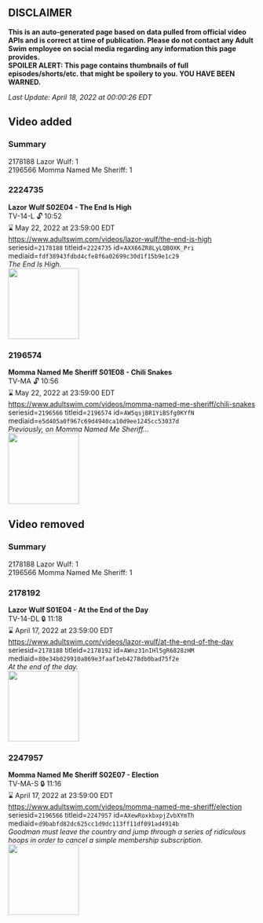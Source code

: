 ## DISCLAIMER
**This is an auto-generated page based on data pulled from official video APIs and is correct at time of publication. Please do not contact any Adult Swim employee on social media regarding any information this page provides.**  
**SPOILER ALERT: This page contains thumbnails of full episodes/shorts/etc. that might be spoilery to you. YOU HAVE BEEN WARNED.**  

_Last Update: April 18, 2022 at 00:00:26 EDT_
## Video added
### Summary
2178188 Lazor Wulf: 1  
2196566 Momma Named Me Sheriff: 1  
### 2224735
**Lazor Wulf S02E04 - The End Is High**  
TV-14-L 🔓 10:52  
⌛ May 22, 2022 at 23:59:00 EDT  
https://www.adultswim.com/videos/lazor-wulf/the-end-is-high  
seriesid=`2178188` titleid=`2224735` id=`AXX66ZR8LyLQBOXK_Pri` mediaid=`fdf38943fdbd4cfe8f6a02699c30d1f15b9e1c29`  
_The End Is High._  
<a href="https://media.cdn.adultswim.com/uploads/20201124/thumbnails/2_2011241040101-LazorWulf_204_dup-20201001_EndIsHigh.jpg"><img src="https://media.cdn.adultswim.com/uploads/20201124/thumbnails/2_2011241040101-LazorWulf_204_dup-20201001_EndIsHigh.jpg" height="144px" /></a>
### 2196574
**Momma Named Me Sheriff S01E08 - Chili Snakes**  
TV-MA 🔓 10:56  
⌛ May 22, 2022 at 23:59:00 EDT  
https://www.adultswim.com/videos/momma-named-me-sheriff/chili-snakes  
seriesid=`2196566` titleid=`2196574` id=`AW5qsjBR1YiBSfg0KYfN` mediaid=`e5d405a0f967c69d4940ca10d9ee1245cc53037d`  
_Previously, on Momma Named Me Sheriff..._  
<a href="https://media.cdn.adultswim.com/uploads/20191114/thumbnails/2_1911141114488-MommaNamedMeSheriff_108_dup-20190507.jpg"><img src="https://media.cdn.adultswim.com/uploads/20191114/thumbnails/2_1911141114488-MommaNamedMeSheriff_108_dup-20190507.jpg" height="144px" /></a>
## Video removed
### Summary
2178188 Lazor Wulf: 1  
2196566 Momma Named Me Sheriff: 1  
### 2178192
**Lazor Wulf S01E04 - At the End of the Day**  
TV-14-DL 🔒 11:18  
⌛ April 17, 2022 at 23:59:00 EDT  
https://www.adultswim.com/videos/lazor-wulf/at-the-end-of-the-day  
seriesid=`2178188` titleid=`2178192` id=`AWnz31nIHl5gR6828zHM` mediaid=`80e34b029910a869e3faaf1eb4278db0bad75f2e`  
_At the end of the day._  
<a href="https://i.cdn.turner.com/adultswim/big/image-upload/thumbnails/thumb-2_image-15549925220073.jpg"><img src="https://i.cdn.turner.com/adultswim/big/image-upload/thumbnails/thumb-2_image-15549925220073.jpg" height="144px" /></a>
### 2247957
**Momma Named Me Sheriff S02E07 - Election**  
TV-MA-S 🔒 11:16  
⌛ April 17, 2022 at 23:59:00 EDT  
https://www.adultswim.com/videos/momma-named-me-sheriff/election  
seriesid=`2196566` titleid=`2247957` id=`AXewRoxkbxpjZvbXYmTh` mediaid=`d9babfd82dc625cc1d9dc113ff11df091ad4914b`  
_Goodman must leave the country and jump through a series of ridiculous hoops in order to cancel a simple membership subscription._  
<a href="https://media.cdn.adultswim.com/uploads/20210217/thumbnails/2_21217855462-MommaNamedMeSheriff_205_Election.jpg"><img src="https://media.cdn.adultswim.com/uploads/20210217/thumbnails/2_21217855462-MommaNamedMeSheriff_205_Election.jpg" height="144px" /></a>
